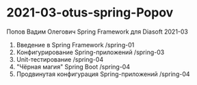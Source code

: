 # 2021-03-otus-spring-Popov
Попов Вадим Олегович
Spring Framework для Diasoft
2021-03

1. Введение в Spring Framework 
  /spring-01
3. Конфигурирование Spring-приложений 
  /spring-03
4. Unit-тестирование
  /spring-04
5. "Чёрная магия" Spring Boot
  /spring-04
7. Продвинутая конфигурация Spring-приложений 
  /spring-04